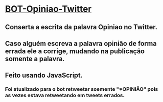 # [BOT-Opiniao-Twitter](https://twitter.com/Bot_Opiniao)
## Conserta a escrita da palavra Opiniao no Twitter.  
## Caso alguém escreva a palavra opinião de forma errada ele a corrige, mudando na publicação somente a palavra.  
## Feito usando JavaScript.  
### Foi atualizado para o bot retweetar soemente "*OPINIÃO" pois as vezes estava retweetando em tweets errados.  
